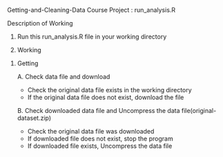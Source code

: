 
Getting-and-Cleaning-Data
Course Project : run_analysis.R

 Description of Working

 1. Run this run_analysis.R file in your working directory

 2. Working

  1) Getting
  
     A. Check data file and download
     
        - Check the original data file exists in the working directory
        - If the original data file does not exist, download the file
        
     B. Check downloaded data file and Uncompress the data file(original-dataset.zip)
     
        - Check the original data file was downloaded
        - If downloaded file does not exist, stop the program
        - If downloaded file exists, Uncompress the data file
    




